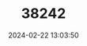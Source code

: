 ---
title: "38242"
category: "Dalbergia lemurica"
draft: false
date: 2024-02-22 13:03:50
languages:
  Malagasy: ["Manary", "Manary mainty", "Manary toloho", "Manary tsiantondro", "Manipika"]
---